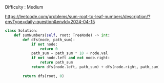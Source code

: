 Difficulty : Medium 

https://leetcode.com/problems/sum-root-to-leaf-numbers/description/?envType=daily-question&envId=2024-04-15 

```python
class Solution:
    def sumNumbers(self, root: TreeNode) -> int:
        def dfs(node, path_sum):
            if not node:
                return 0
            path_sum = path_sum * 10 + node.val
            if not node.left and not node.right:
                return path_sum
            return dfs(node.left, path_sum) + dfs(node.right, path_sum)
        
        return dfs(root, 0)
```
